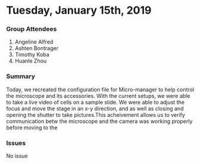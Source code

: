 # Tuesday, January 15th, 2019


### Group Attendees
1. Angeline Alfred
2. Ashten Bontrager
3. Timothy Koba
4. Huanle Zhou

### Summary

Today, we recreated the configuration file for Micro-manager to help control the microscope and its accessories. With the current setups, we were able to take a live video of cells on a sample slide. We were able to adjust the focus and move the stage in an x-y direction, and as well as closing and opening the shutter to take pictures.This acheivement allows us to verify communication betw the microscope and the camera was working properly before moving to the

### Issues
No issue
